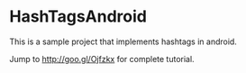 HashTagsAndroid
===============

This is a sample project that implements hashtags in android.

Jump to http://goo.gl/Ojfzkx for complete tutorial.
